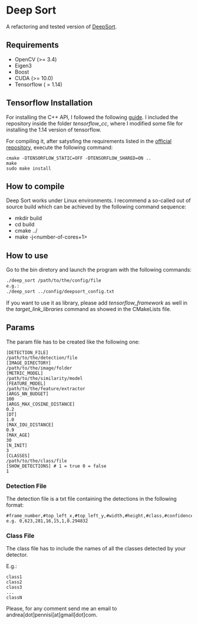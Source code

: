 # Deep Sort

A refactoring and tested version of <a href="https://github.com/bitzy/DeepSort">DeepSort</a>.

## Requirements

* OpenCV (>= 3.4)
* Eigen3
* Boost
* CUDA (>= 10.0)
* Tensorflow ( = 1.14)

## Tensorflow Installation 

For installing the C++ API, I followed the following <a href="https://github.com/FloopCZ/tensorflow_cc">guide</a>. I included the repository inside the folder *tensorflow_cc*, where I modified some file for installing the 1.14 version of tensorflow.

For compiling it, after satysfing the requirements listed in the <a href="https://github.com/FloopCZ/tensorflow_cc">official repository</a>, execute the following command:

```
cmake -DTENSORFLOW_STATIC=OFF -DTENSORFLOW_SHARED=ON ..
make
sudo make install
```

## How to compile

Deep Sort works under Linux environments. I recommend a so-called out of source build which can be achieved by the following command sequence:

* mkdir build
* cd build
* cmake ../
* make -j<number-of-cores+1>

## How to use

Go to the bin diretory and launch the program with the following commands:
```bash
./deep_sort /path/to/the/config/file
e.g.:
./deep_sort ../config/deepsort_config.txt
```

If you want to use it as library, please add *tensorflow_framework* as well in the *target_link_libraries* command as showed in the CMakeLists file.

## Params

The param file has to be created like the following one:
```
[DETECTION_FILE]
/path/to/the/detection/file
[IMAGE_DIRECTORY]
/path/to/the/image/folder
[METRIC_MODEL]
/path/to/the/similarity/model
[FEATURE_MODEL]
/path/to/the/feature/extractor
[ARGS_NN_BUDGET]
100
[ARGS_MAX_COSINE_DISTANCE]
0.2
[DT]
1.0
[MAX_IOU_DISTANCE]
0.9
[MAX_AGE]
30
[N_INIT]
3
[CLASSES]
/path/to/the/class/file
[SHOW_DETECTIONS] # 1 = true 0 = false
1
```
### Detection File

The detection file is a txt file containing the detections in the following format:

```
#frame_number,#top_left_x,#top_left_y,#width,#height,#class,#confidence
e.g. 0,623,281,16,15,1,0.294832
```


### Class File
The class file has to include the names of all the classes detected by your detector. 

E.g.:
```
class1
class2
class3
...
classN
```

Please, for any comment send me an email to andrea[dot]pennisi[at]gmail[dot]com.
